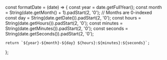 const formatDate = (date) => {
    const year = date.getFullYear();
    const month = String(date.getMonth() + 1).padStart(2, '0'); // Months are 0-indexed
    const day = String(date.getDate()).padStart(2, '0');
    const hours = String(date.getHours()).padStart(2, '0');
    const minutes = String(date.getMinutes()).padStart(2, '0');
    const seconds = String(date.getSeconds()).padStart(2, '0');

    return `${year}-${month}-${day} ${hours}:${minutes}:${seconds}`;
};
